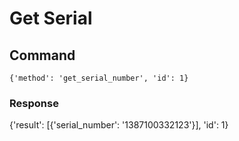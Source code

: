 # Get Serial

## Command

` {'method': 'get_serial_number', 'id': 1} `


### Response

{'result': [{'serial_number': '1387100332123'}], 'id': 1}
